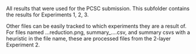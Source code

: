 All results that were used for the PCSC submission. This subfolder contains the results for Experiments 1, 2, 3.


Other files can be easily tracked to which experiments they are a result of. For files named ...reduction.png, summary_....csv, and summary csvs with a heuristic in the file name, these are processed files from the 2-layer Experiment 2.